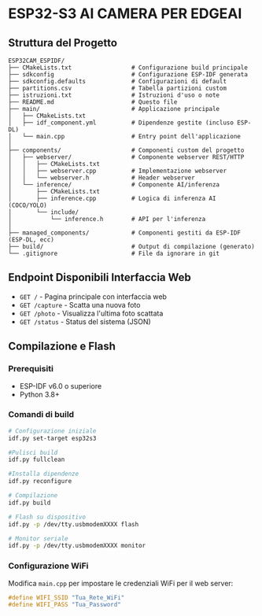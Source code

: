 # ESP32-S3 AI CAMERA PER EDGEAI


## Struttura del Progetto

```
ESP32CAM_ESPIDF/
├── CMakeLists.txt                 # Configurazione build principale
├── sdkconfig                      # Configurazione ESP-IDF generata
├── sdkconfig.defaults             # Configurazioni di default
├── partitions.csv                 # Tabella partizioni custom
├── istruzioni.txt                 # Istruzioni d'uso o note
├── README.md                      # Questo file
├── main/                          # Applicazione principale
│   ├── CMakeLists.txt
│   ├── idf_component.yml          # Dipendenze gestite (incluso ESP-DL)
│   └── main.cpp                   # Entry point dell'applicazione
│
├── components/                    # Componenti custom del progetto
│   ├── webserver/                 # Componente webserver REST/HTTP
│   │   ├── CMakeLists.txt
│   │   ├── webserver.cpp          # Implementazione webserver
│   │   └── webserver.h            # Header webserver
│   └── inference/                 # Componente AI/inferenza
│       ├── CMakeLists.txt
│       ├── inference.cpp          # Logica di inferenza AI (COCO/YOLO)
│       └── include/
│           └── inference.h        # API per l'inferenza
│
├── managed_components/            # Componenti gestiti da ESP-IDF (ESP-DL, ecc)
├── build/                         # Output di compilazione (generato)
└── .gitignore                     # File da ignorare in git
```


## Endpoint Disponibili Interfaccia Web
- `GET /` - Pagina principale con interfaccia web
- `GET /capture` - Scatta una nuova foto
- `GET /photo` - Visualizza l'ultima foto scattata
- `GET /status` - Status del sistema (JSON)


##  Compilazione e Flash

### Prerequisiti
- ESP-IDF v6.0 o superiore
- Python 3.8+

### Comandi di build
```bash
# Configurazione iniziale
idf.py set-target esp32s3

#Pulisci build
idf.py fullclean

#Installa dipendenze
idf.py reconfigure

# Compilazione
idf.py build

# Flash su dispositivo
idf.py -p /dev/tty.usbmodemXXXX flash

# Monitor seriale
idf.py -p /dev/tty.usbmodemXXXX monitor
```

### Configurazione WiFi
Modifica `main.cpp` per impostare le credenziali WiFi per il web server:
```cpp
#define WIFI_SSID "Tua_Rete_WiFi"
#define WIFI_PASS "Tua_Password"
```